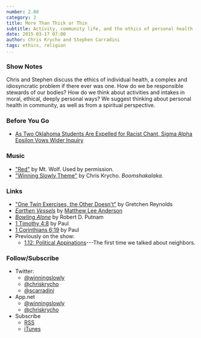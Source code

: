```yaml
---
number: 2.08
category: 2
title: More Than Thick or Thin
subtitle: Activity, community life, and the ethics of personal health
date: 2015-03-17 07:00
author: Chris Krycho and Stephen Carradini
tags: ethics, religion
...
```


### Show Notes

Chris and Stephen discuss the ethics of individual health, a complex and
idiosyncratic problem if there ever was one. How do we be responsible stewards
of our bodies? How do we think about activities and intakes in moral, ethical,
deeply personal ways? We suggest thinking about personal health in community, as
well as from a spiritual perspective.

### Before You Go

  - [As Two Oklahoma Students Are Expelled for Racist Chant, Sigma Alpha Epsilon
    Vows Wider Inquiry][ou]

[ou]: //www.nytimes.com/2015/03/11/us/university-of-oklahoma-sigma-alpha-epsilon-racist-fraternity-video.html?_r=0

### Music

  - ["Red"](//soundcloud.com/mtwolf/red) by Mt. Wolf. Used by permission.
  - ["Winning Slowly Theme"](//soundcloud.com/chriskrycho/winning-slowly) 
    by Chris Krycho. *Boomshakalaka.*

### Links

  - ["One Twin Exercises, the Other Doesn't"][twins] by Gretchen Reynolds
  - [_Earthen Vessels_] by [Matthew Lee Anderson](//mereorthodoxy.com/)
  - [_Bowling Alone_] by Robert D. Putnam
  - [1 Timothy 4:8](//biblehub.com/1_timothy/4-8.htm) by Paul
  - [1 Corinthians 6:19](//biblehub.com/1_corinthians/6-19.htm) by Paul
  - Previously on the show:
      + [1.12: Political Appinations][1.12]---The first time we talked about
        neighbors.

[twins]: //well.blogs.nytimes.com/2015/03/04/one-twin-exercises-the-other-doesnt/?_r=1
[_Earthen Vessels_]: //www.amazon.com/Earthen-Vessels-Bodies-Matter-Faith/dp/076420856X/ref=sr_1_2
[_Bowling Alone_]: //www.amazon.com/Bowling-Alone-Collapse-American-Community/dp/0743203046/ref=sr_1_1
[1.12]: //www.winningslowly.org/1.12/

### Follow/Subscribe

  - Twitter:
      + [@winningslowly](//www.twitter.com/winningslowly)
      + [@chriskrycho](//www.twitter.com/chriskrycho)
      + [@scarradini](//www.twitter.com/scarradini)
  - App.net
      + [@winningslowly](//alpha.app.net/winningslowly)
      + [@chriskrycho](//alpha.app.net/chriskrycho)
  - Subscribe
      + [RSS](//www.winningslowly.org/feed.xml)
      + [iTunes](//itunes.apple.com/us/podcast/winning-slowly/id807603957?mt=2)

